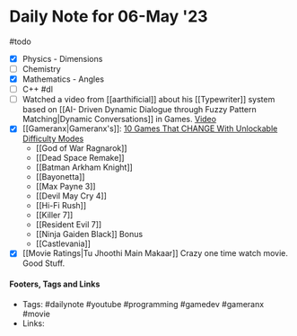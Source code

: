
# Daily Note for 06-May '23
#todo
- [x] Physics - Dimensions
- [ ] Chemistry
- [x] Mathematics - Angles
- [ ] C++
#dl 
- [ ] Watched a video from [[aarthificial]] about his [[Typewriter]] system based on [[AI- Driven Dynamic Dialogue through Fuzzy Pattern Matching|Dynamic Conversations]] in Games. [Video](https://youtu.be/1LlF5p5Od6A?list=PLh0j6fxciWbLLRtBC4dvn0TWEgHxDkWww) 
- [x] [[Gameranx|Gameranx's]]:  [10 Games That CHANGE With Unlockable Difficulty Modes](https://youtu.be/9lD7DdiRFqM)
	-  [[God of War Ragnarok]]
	-  [[Dead Space Remake]]
	-  [[Batman Arkham Knight]]
	-  [[Bayonetta]]
	-  [[Max Payne 3]]
	-  [[Devil May Cry 4]]
	-  [[Hi-Fi Rush]]
	-  [[Killer 7]]
	-  [[Resident Evil 7]]
	-  [[Ninja Gaiden Black]]
Bonus
	-  [[Castlevania]]
- [x] [[Movie Ratings|Tu Jhoothi Main Makaar]]
	Crazy one time watch movie. Good Stuff. 

#### Footers, Tags and Links
- Tags: #dailynote #youtube #programming #gamedev #gameranx #movie 
- Links: 

[^1]:
